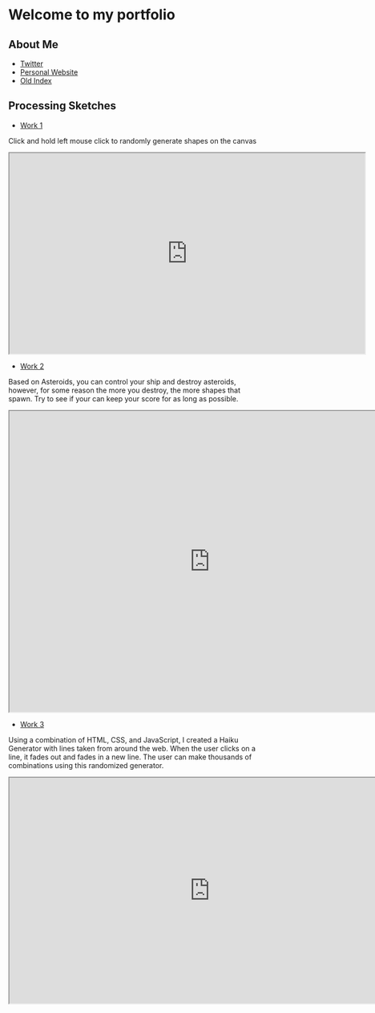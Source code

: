 # Welcome to my portfolio

## About Me

- [Twitter](https://twitter.com/XReMoRseO)
- [Personal Website](https://jongonzalez249.wordpress.com/)
- [Old Index](./index-demo.html)

## Processing Sketches

- [Work 1](sketches/abstract/)

Click and hold left mouse click to randomly generate shapes on the canvas
<iframe src="https://jgonzalez249.github.io/programming-portfolio/sketches/abstract/" width="710" height="400"></iframe>

- [Work 2](sketches/asteroids)

Based on Asteroids, you can control your ship and destroy asteroids, however, for some reason the more you destroy, the more shapes that spawn. Try to see if your can keep your score for as long as possible.
<iframe src="https://jgonzalez249.github.io/programming-portfolio/sketches/asteroids/" width="800" height="600"></iframe>

- [Work 3](sketches/haikuGenerator)

Using a combination of HTML, CSS, and JavaScript, I created a Haiku Generator with lines taken from around the web. When the user clicks on a line, it fades out and fades in a new line. The user can make thousands of combinations using this randomized generator.
<iframe src="https://jgonzalez249.github.io/programming-portfolio/sketches/haikuGenerator/" width="800" height="450"></iframe>